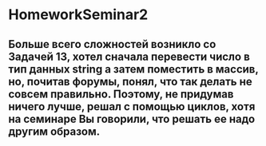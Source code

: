 # HomeworkSeminar2

## Больше всего сложностей возникло со Задачей 13, хотел сначала перевести число в тип данных string а затем поместить в массив, но, почитав форумы, понял, что так делать не совсем правильно. Поэтому, не придумав ничего лучше, решал с помощью циклов, хотя на семинаре Вы говорили, что решать ее надо другим образом.
